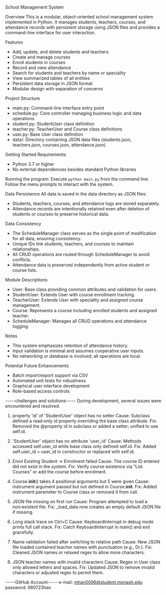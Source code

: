 School Management System

Overview
This is a modular, object-oriented school management system implemented in Python. It manages students, teachers, courses, and attendance records with persistent storage using JSON files and provides a command-line interface for user interaction.

Features
- Add, update, and delete students and teachers
- Create and manage courses
- Enroll students in courses
- Record and view attendance
- Search for students and teachers by name or speciality
- View summarized tables of all entities
- Persistent data storage in JSON format
- Modular design with separation of concerns

Project Structure
- main.py: Command-line interface entry point
- schedule.py: Core controller managing business logic and data operations
- student.py: StudentUser class definition
- teacher.py: TeacherUser and Course class definitions
- user.py: Base User class definition
- data/: Directory containing JSON data files (students.json, teachers.json, courses.json, attendance.json)

Getting Started
Requirements:
- Python 3.7 or higher
- No external dependencies besides standard Python libraries

Running the program:
Execute `python main.py` from the command line. Follow the menu prompts to interact with the system.

Data Persistence
All data is saved in the data directory as JSON files:
- Students, teachers, courses, and attendance logs are stored separately.
- Attendance records are intentionally retained even after deletion of students or courses to preserve historical data.

Data Consistency
- The ScheduleManager class serves as the single point of modification for all data, ensuring consistency.
- Unique IDs link students, teachers, and courses to maintain relationships.
- All CRUD operations are routed through ScheduleManager to avoid conflicts.
- Attendance data is preserved independently from active student or course lists.

Module Descriptions
- User: Base class providing common attributes and validation for users.
- StudentUser: Extends User with course enrollment tracking.
- TeacherUser: Extends User with speciality and assigned course management.
- Course: Represents a course including enrolled students and assigned teacher.
- ScheduleManager: Manages all CRUD operations and attendance logging.

Notes
- This system emphasizes retention of attendance history.
- Input validation is minimal and assumes cooperative user inputs.
- No networking or database is involved; all operations are local.

Potential Future Enhancements
- Batch import/export support via CSV
- Automated unit tests for robustness
- Graphical user interface development
- Role-based access controls


-----challenges and solutions-----
During development, several issues were encountered and resolved.

1. property 'id' of 'StudentUser' object has no setter Cause: Subclass defined a read‑only id property overriding the base class attribute. Fix: Removed the @property id in subclass or added a setter; unified to use self.id.

2. 'StudentUser' object has no attribute 'user_id' Cause: Methods accessed self.user_id while base class only defined self.id. Fix: Added self.user_id = user_id in constructor or replaced with self.id.

3. Enrol Existing Student → Enrolment failed Cause: The course ID entered did not exist in the system. Fix: Verify course existence via “List Courses” or add the course before enrolment.

4. Course.__init__() takes 4 positional arguments but 5 were given Cause: instrument argument passed but not defined in Course.__init__. Fix: Added instrument parameter to Course class or removed it from call.

5. JSON file missing on first run Cause: Program attempted to load a non‑existent file. Fix: _load_data now creates an empty default JSON file if missing.

6. Long stack trace on Ctrl+C Cause: KeyboardInterrupt in debug mode prints full call stack. Fix: Catch KeyboardInterrupt in main() and exit gracefully.

7. Name validation failed after switching to relative path Cause: New JSON file loaded contained teacher names with punctuation (e.g., Dr.). Fix: Cleaned JSON names or relaxed regex to allow more characters.

8. JSON teacher names with invalid characters Cause: Regex in User class only allowed letters and spaces. Fix: Updated JSON to remove invalid characters or adjusted regex to permit them.

-----GitHub Account-----
e-mail: mhan0096@student.monash.edu
password: 060723han